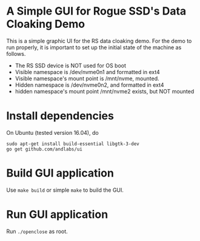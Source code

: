 # A Simple GUI for Rogue SSD's Data Cloaking Demo

This is a simple graphic UI for the RS data cloaking demo. For the demo to
run properly, it is important to set up the initial state of the machine 
as follows.

- The RS SSD device is NOT used for OS boot
- Visible namespace is /dev/nvme0n1 and formatted in ext4
- Visible namespace's mount point is /mnt/nvme, mounted.
- Hidden namespace is /dev/nvme0n2, and formatted in ext4
- hidden namespace's mount point /mnt/nvme2 exists, but NOT mounted

# Install dependencies
On Ubuntu (tested version 16.04), do 
```
sudo apt-get install build-essential libgtk-3-dev
go get github.com/andlabs/ui
```
# Build GUI application
Use `make build` or simple `make` to build the GUI.

# Run GUI application

Run `./openclose` as root.
